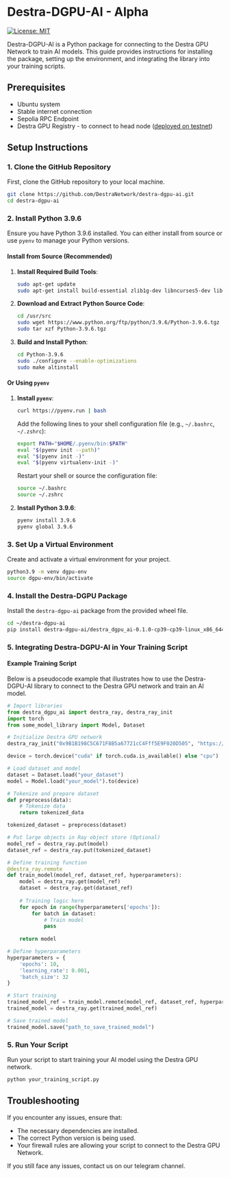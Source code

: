 # Destra-DGPU-AI - Alpha 

[![License: MIT](https://img.shields.io/badge/License-MIT-yellow.svg)](https://opensource.org/licenses/MIT)


Destra-DGPU-AI is a Python package for connecting to the Destra GPU Network to train AI models. This guide provides instructions for installing the package, setting up the environment, and integrating the library into your training scripts.


## Prerequisites

- Ubuntu system
- Stable internet connection
- Sepolia RPC Endpoint
- Destra GPU Registry - to connect to head node ([deployed on testnet](https://sepolia.etherscan.io/address/0x9B1B198C5C671F8B5a67721cC4Fff5E9F020D505))


## Setup Instructions

### 1. Clone the GitHub Repository

First, clone the GitHub repository to your local machine.

```sh
git clone https://github.com/DestraNetwork/destra-dgpu-ai.git
cd destra-dgpu-ai
```



### 2. Install Python 3.9.6

Ensure you have Python 3.9.6 installed. You can either install from source or use `pyenv` to manage your Python versions.

#### Install from Source (Recommended)

1. **Install Required Build Tools**:

    ```sh
    sudo apt-get update
    sudo apt-get install build-essential zlib1g-dev libncurses5-dev libgdbm-dev libnss3-dev libssl-dev libreadline-dev libffi-dev curl libbz2-dev
    ```

2. **Download and Extract Python Source Code**:

    ```sh
    cd /usr/src
    sudo wget https://www.python.org/ftp/python/3.9.6/Python-3.9.6.tgz
    sudo tar xzf Python-3.9.6.tgz
    ```

3. **Build and Install Python**:

    ```sh
    cd Python-3.9.6
    sudo ./configure --enable-optimizations
    sudo make altinstall
    ```

#### Or Using `pyenv`

1. **Install `pyenv`**:

    ```sh
    curl https://pyenv.run | bash
    ```

    Add the following lines to your shell configuration file (e.g., `~/.bashrc`, `~/.zshrc`):

    ```sh
    export PATH="$HOME/.pyenv/bin:$PATH"
    eval "$(pyenv init --path)"
    eval "$(pyenv init -)"
    eval "$(pyenv virtualenv-init -)"
    ```

    Restart your shell or source the configuration file:

    ```sh
    source ~/.bashrc
    source ~/.zshrc
    ```

2. **Install Python 3.9.6**:

    ```sh
    pyenv install 3.9.6
    pyenv global 3.9.6
    ```

### 3. Set Up a Virtual Environment

Create and activate a virtual environment for your project.

```sh
python3.9 -m venv dgpu-env
source dgpu-env/bin/activate
```

### 4. Install the Destra-DGPU Package

Install the `destra-dgpu-ai` package from the provided wheel file.

```sh
cd ~/destra-dgpu-ai
pip install destra-dgpu-ai/destra_dgpu_ai-0.1.0-cp39-cp39-linux_x86_644.whl
```

### 5.  Integrating Destra-DGPU-AI in Your Training Script

#### Example Training Script

Below is a pseudocode example that illustrates how to use the Destra-DGPU-AI library to connect to the Destra GPU network and train an AI model.

```python
# Import libraries
from destra_dgpu_ai import destra_ray, destra_ray_init
import torch
from some_model_library import Model, Dataset

# Initialize Destra GPU network
destra_ray_init("0x9B1B198C5C671F8B5a67721cC4Fff5E9F020D505", "https://sepolia.infura.io/v3/<YOUR_INFURA_KEY>")

device = torch.device("cuda" if torch.cuda.is_available() else "cpu")

# Load dataset and model
dataset = Dataset.load("your_dataset")
model = Model.load("your_model").to(device)

# Tokenize and prepare dataset
def preprocess(data):
    # Tokenize data
    return tokenized_data

tokenized_dataset = preprocess(dataset)

# Put large objects in Ray object store (Optional)
model_ref = destra_ray.put(model)
dataset_ref = destra_ray.put(tokenized_dataset)

# Define training function
@destra_ray.remote
def train_model(model_ref, dataset_ref, hyperparameters):
    model = destra_ray.get(model_ref)
    dataset = destra_ray.get(dataset_ref)
    
    # Training logic here
    for epoch in range(hyperparameters['epochs']):
        for batch in dataset:
            # Train model
            pass
    
    return model

# Define hyperparameters
hyperparameters = {
    'epochs': 10,
    'learning_rate': 0.001,
    'batch_size': 32
}

# Start training
trained_model_ref = train_model.remote(model_ref, dataset_ref, hyperparameters)
trained_model = destra_ray.get(trained_model_ref)

# Save trained model
trained_model.save("path_to_save_trained_model")
```

### 5. Run Your Script

Run your script to start training your AI model using the Destra GPU network.

```sh
python your_training_script.py
```

## Troubleshooting

If you encounter any issues, ensure that:

- The necessary dependencies are installed.
- The correct Python version is being used.
- Your firewall rules are allowing your script to connect to the Destra GPU Network.

If you still face any issues, contact us on our telegram channel.